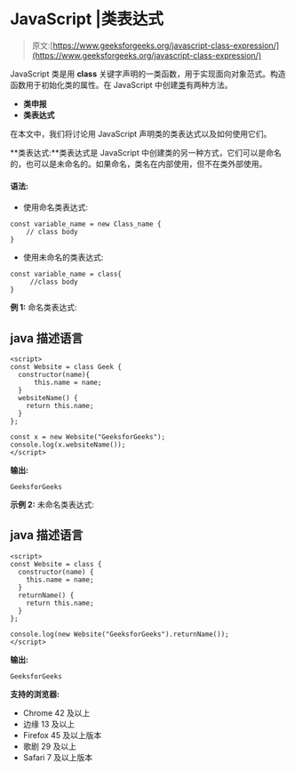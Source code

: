 # JavaScript |类表达式

> 原文:[https://www.geeksforgeeks.org/javascript-class-expression/](https://www.geeksforgeeks.org/javascript-class-expression/)

JavaScript 类是用 **class** 关键字声明的一类函数，用于实现面向对象范式。构造函数用于初始化类的属性。在 JavaScript 中创建[类](https://www.geeksforgeeks.org/es6-classes/)有两种方法。

*   **类申报**
*   **类表达式**

在本文中，我们将讨论用 JavaScript 声明类的类表达式以及如何使用它们。

**类表达式:**类表达式是 JavaScript 中创建类的另一种方式，它们可以是命名的，也可以是未命名的。如果命名，类名在内部使用，但不在类外部使用。

#### 语法:

*   使用命名类表达式:

```
const variable_name = new Class_name {
    // class body
}
```

*   使用未命名的类表达式:

```
const variable_name = class{
     //class body
}
```

**例 1:** 命名类表达式:

## java 描述语言

```
<script>
const Website = class Geek {
  constructor(name){
      this.name = name;
  }
  websiteName() {
    return this.name;
  }
};

const x = new Website("GeeksforGeeks");
console.log(x.websiteName());
</script>
```

**输出:**

```
GeeksforGeeks
```

**示例 2:** 未命名类表达式:

## java 描述语言

```
<script>
const Website = class {
  constructor(name) {
    this.name = name;
  }
  returnName() {
    return this.name;
  }
};

console.log(new Website("GeeksforGeeks").returnName());
</script>
```

**输出:**

```
GeeksforGeeks
```

**支持的浏览器:**

*   Chrome 42 及以上
*   边缘 13 及以上
*   Firefox 45 及以上版本
*   歌剧 29 及以上
*   Safari 7 及以上版本